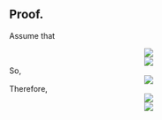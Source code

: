 ## Proof.  
Assume that  
<div align=center><img src ="https://latex.codecogs.com/svg.latex?x=[c_1-c_1\delta_1,\;\;c_1+c_1\delta_1]"/></div>  
<div align=center><img src ="https://latex.codecogs.com/svg.latex?y=[c_2-c_2\delta_2,\;\;c_2+c_2\delta_2]"/></div>  
So, 
<div align=center><img src ="https://latex.codecogs.com/svg.latex?x*y=[c_1c_2(1-\delta_1)(1-\delta_2),\;\;c_1c_2(1+\delta_1)(1+\delta_2)]"/></div>   
Therefore,  
<div align=center><img src ="https://latex.codecogs.com/svg.latex?c=c_1c_2(1+\delta_1\delta_2)"/></div>  
<div align=center><img src ="https://latex.codecogs.com/svg.latex?\delta=\frac{\delta_1+\delta_2}{1+\delta_1\delta_2}"/></div>  
